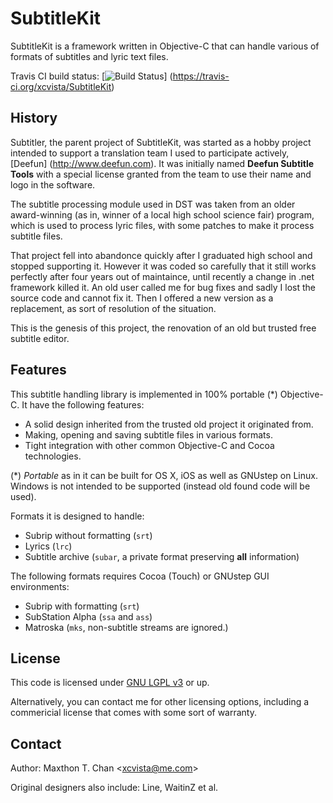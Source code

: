 # SubtitleKit

SubtitleKit is a framework written in Objective-C that can handle various of
formats of subtitles and lyric text files.

Travis CI build status:
[![Build Status](https://travis-ci.org/xcvista/SubtitleKit.png?branch=master)]
(https://travis-ci.org/xcvista/SubtitleKit)

## History

Subtitler, the parent project of SubtitleKit, was started as a hobby project
intended to support a translation team I used to participate actively, [Deefun]
(http://www.deefun.com). It was initially named **Deefun Subtitle Tools** with a
special license granted from the team to use their name and logo in the
software.

The subtitle processing module used in DST was taken from an older award-winning
(as in, winner of a local high school science fair) program, which is used to
process lyric files, with some patches to make it process subtitle files.

That project fell into abandonce quickly after I graduated high school and
stopped supporting it. However it was coded so carefully that it still works
perfectly after four years out of maintaince, until recently a change in .net
framework killed it. An old user called me for bug fixes and sadly I lost the
source code and cannot fix it. Then I offered a new version as a replacement, as
sort of resolution of the situation.

This is the genesis of this project, the renovation of an old but trusted free
subtitle editor.

## Features

This subtitle handling library is implemented in 100% portable (*) Objective-C.
It have the following features:

*   A solid design inherited from the trusted old project it originated from.
*   Making, opening and saving subtitle files in various formats.
*   Tight integration with other common Objective-C and Cocoa technologies.

(*) _Portable_ as in it can be built for OS X, iOS as well as GNUstep on Linux.
Windows is not intended to be supported (instead old found code will be used).

Formats it is designed to handle:

*   Subrip without formatting (`srt`)
*   Lyrics (`lrc`)
*   Subtitle archive (`subar`, a private format preserving **all** information)

The following formats requires Cocoa (Touch) or GNUstep GUI environments:

*   Subrip with formatting (`srt`)
*   SubStation Alpha (`ssa` and `ass`)
*   Matroska (`mks`, non-subtitle streams are ignored.)

## License

This code is licensed under [GNU LGPL v3](LICENSE.md) or up.

Alternatively, you can contact me for other licensing options, including a
commericial license that comes with some sort of warranty.

## Contact

Author: Maxthon T. Chan &lt;<xcvista@me.com>&gt;

Original designers also include: Line, WaitinZ et al.
